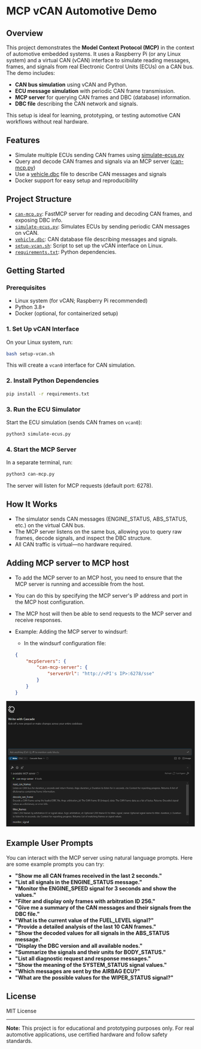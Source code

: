 # MCP vCAN Automotive Demo

## Overview

This project demonstrates the **Model Context Protocol (MCP)** in the context of automotive embedded systems. It uses a Raspberry Pi (or any Linux system) and a virtual CAN (vCAN) interface to simulate reading messages, frames, and signals from real Electronic Control Units (ECUs) on a CAN bus. The demo includes:

- **CAN bus simulation** using vCAN and Python.
- **ECU message simulation** with periodic CAN frame transmission.
- **MCP server** for querying CAN frames and DBC (database) information.
- **DBC file** describing the CAN network and signals.

This setup is ideal for learning, prototyping, or testing automotive CAN workflows without real hardware.

## Features

- Simulate multiple ECUs sending CAN frames using [simulate-ecus.py](simulate-ecus.py)
- Query and decode CAN frames and signals via an MCP server ([can-mcp.py](can-mcp.py))
- Use a [vehicle.dbc](vehicle.dbc) file to describe CAN messages and signals
- Docker support for easy setup and reproducibility

## Project Structure

- [`can-mcp.py`](can-mcp.py): FastMCP server for reading and decoding CAN frames, and exposing DBC info.
- [`simulate-ecus.py`](simulate-ecus.py): Simulates ECUs by sending periodic CAN messages on vCAN.
- [`vehicle.dbc`](vehicle.dbc): CAN database file describing messages and signals.
- [`setup-vcan.sh`](setup-vcan.sh): Script to set up the vCAN interface on Linux.
- [`requirements.txt`](requirements.txt): Python dependencies.

## Getting Started

### Prerequisites

- Linux system (for vCAN; Raspberry Pi recommended)
- Python 3.8+
- Docker (optional, for containerized setup)

### 1. Set Up vCAN Interface

On your Linux system, run:

```bash
bash setup-vcan.sh
```

This will create a `vcan0` interface for CAN simulation.

### 2. Install Python Dependencies

```bash
pip install -r requirements.txt
```

### 3. Run the ECU Simulator

Start the ECU simulation (sends CAN frames on `vcan0`):

```bash
python3 simulate-ecus.py
```

### 4. Start the MCP Server

In a separate terminal, run:

```bash
python3 can-mcp.py
```

The server will listen for MCP requests (default port: 6278).

## How It Works

- The simulator sends CAN messages (ENGINE_STATUS, ABS_STATUS, etc.) on the virtual CAN bus.
- The MCP server listens on the same bus, allowing you to query raw frames, decode signals, and inspect the DBC structure.
- All CAN traffic is virtual—no hardware required.

## Adding MCP server to MCP host 
- To add the MCP server to an MCP host, you need to ensure that the MCP server is running and accessible from the host.
- You can do this by specifying the MCP server's IP address and port in the MCP host configuration.
- The MCP host will then be able to send requests to the MCP server and receive responses.

- Example: Adding the MCP server to windsurf:
    - In the windsurf configuration file:
    ```json
    {
        "mcpServers": {
            "can-mcp-server": {
                "serverUrl": "http://<PI's IP>:6278/sse"
            }
        }
    }
    ```
![can-mcp-server on windsurf](./docs/images/Windsurf-MCPservers.png)

## Example User Prompts

You can interact with the MCP server using natural language prompts. Here are some example prompts you can try:

- **"Show me all CAN frames received in the last 2 seconds."**
- **"List all signals in the ENGINE_STATUS message."**
- **"Monitor the ENGINE_SPEED signal for 3 seconds and show the values."**
- **"Filter and display only frames with arbitration ID 256."**
- **"Give me a summary of the CAN messages and their signals from the DBC file."**
- **"What is the current value of the FUEL_LEVEL signal?"**
- **"Provide a detailed analysis of the last 10 CAN frames."**
- **"Show the decoded values for all signals in the ABS_STATUS message."**
- **"Display the DBC version and all available nodes."**
- **"Summarize the signals and their units for BODY_STATUS."**
- **"List all diagnostic request and response messages."**
- **"Show the meaning of the SYSTEM_STATUS signal values."**
- **"Which messages are sent by the AIRBAG ECU?"**
- **"What are the possible values for the WIPER_STATUS signal?"**

## License

MIT License

---

**Note:** This project is for educational and prototyping purposes only. For real automotive applications, use certified hardware and follow safety standards.
